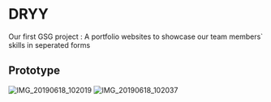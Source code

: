 # DRYY
 Our first GSG project : 
 A portfolio websites to showcase our team members\` skills in seperated forms 


## Prototype
![IMG_20190618_102019](https://user-images.githubusercontent.com/27896127/59661363-5acbf400-91b3-11e9-9726-26a9cbaa0ecf.jpg)
![IMG_20190618_102037](https://user-images.githubusercontent.com/27896127/59661345-50a9f580-91b3-11e9-9804-e087b7f29a0d.jpg)
